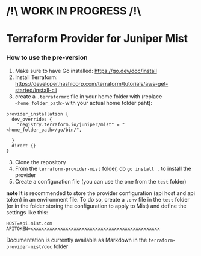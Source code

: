 # /!\ WORK IN PROGRESS /!\

# Terraform Provider for Juniper Mist

### How to use the pre-version
1. Make sure to have Go installed: https://go.dev/doc/install
2. Install Terraform: https://developer.hashicorp.com/terraform/tutorials/aws-get-started/install-cli
3. create a `.terraformrc` file in your home folder with (replace `<home_folder_path>` with your actual home folder paht):
```
provider_installation {
  dev_overrides {
    "registry.terraform.io/juniper/mist" = "<home_folder_path>/go/bin/",

  }
  direct {}
}
```
3. Clone the repository
4. From the `terraform-provider-mist` folder, do `go install .` to install the provider
5. Create a configuration file (you can use the one from the `test` folder)

**note**
It is recommended to store the provider configuration (api host and api token) in an environment file.
To do so, create a `.env` file in the `test` folder (or in the folder storing the configuration to apply to Mist) and define the settings like this:
```
HOST=api.mist.com
APITOKEN=xxxxxxxxxxxxxxxxxxxxxxxxxxxxxxxxxxxxxxxxxxxxxxxx
```



Documentation is currently available as Markdown in the `terraform-provider-mist/doc` folder
